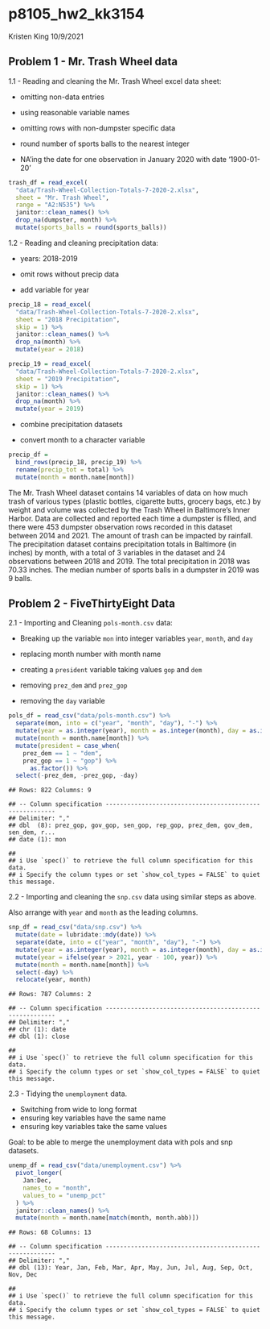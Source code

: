 p8105\_hw2\_kk3154
================
Kristen King
10/9/2021

## Problem 1 - Mr. Trash Wheel data

1.1 - Reading and cleaning the Mr. Trash Wheel excel data sheet:

-   omitting non-data entries

-   using reasonable variable names

-   omitting rows with non-dumpster specific data

-   round number of sports balls to the nearest integer

-   NA’ing the date for one observation in January 2020 with date
    ‘1900-01-20’

``` r
trash_df = read_excel(
  "data/Trash-Wheel-Collection-Totals-7-2020-2.xlsx",
  sheet = "Mr. Trash Wheel", 
  range = "A2:N535") %>% 
  janitor::clean_names() %>% 
  drop_na(dumpster, month) %>% 
  mutate(sports_balls = round(sports_balls))
```

1.2 - Reading and cleaning precipitation data:

-   years: 2018-2019

-   omit rows without precip data

-   add variable for year

``` r
precip_18 = read_excel(
  "data/Trash-Wheel-Collection-Totals-7-2020-2.xlsx",
  sheet = "2018 Precipitation",
  skip = 1) %>% 
  janitor::clean_names() %>% 
  drop_na(month) %>% 
  mutate(year = 2018)

precip_19 = read_excel(
  "data/Trash-Wheel-Collection-Totals-7-2020-2.xlsx",
  sheet = "2019 Precipitation",
  skip = 1) %>% 
  janitor::clean_names() %>% 
  drop_na(month) %>% 
  mutate(year = 2019)
```

-   combine precipitation datasets

-   convert month to a character variable

``` r
precip_df = 
  bind_rows(precip_18, precip_19) %>% 
  rename(precip_tot = total) %>% 
  mutate(month = month.name[month])
```

The Mr. Trash Wheel dataset contains 14 variables of data on how much
trash of various types (plastic bottles, cigarette butts, grocery bags,
etc.) by weight and volume was collected by the Trash Wheel in
Baltimore’s Inner Harbor. Data are collected and reported each time a
dumpster is filled, and there were 453 dumpster observation rows
recorded in this dataset between 2014 and 2021. The amount of trash can
be impacted by rainfall. The precipitation dataset contains
precipitation totals in Baltimore (in inches) by month, with a total of
3 variables in the dataset and 24 observations between 2018 and 2019.
The total precipitation in 2018 was 70.33 inches. The median number of
sports balls in a dumpster in 2019 was 9 balls.

## Problem 2 - FiveThirtyEight Data

2.1 - Importing and Cleaning `pols-month.csv` data:

-   Breaking up the variable `mon` into integer variables `year`,
    `month`, and `day`

-   replacing month number with month name

-   creating a `president` variable taking values `gop` and `dem`

-   removing `prez_dem` and `prez_gop`

-   removing the `day` variable

``` r
pols_df = read_csv("data/pols-month.csv") %>% 
  separate(mon, into = c("year", "month", "day"), "-") %>% 
  mutate(year = as.integer(year), month = as.integer(month), day = as.integer(day)) %>% 
  mutate(month = month.name[month]) %>% 
  mutate(president = case_when(
    prez_dem == 1 ~ "dem",
    prez_gop == 1 ~ "gop") %>% 
      as.factor()) %>% 
  select(-prez_dem, -prez_gop, -day)
```

    ## Rows: 822 Columns: 9

    ## -- Column specification --------------------------------------------------------
    ## Delimiter: ","
    ## dbl  (8): prez_gop, gov_gop, sen_gop, rep_gop, prez_dem, gov_dem, sen_dem, r...
    ## date (1): mon

    ## 
    ## i Use `spec()` to retrieve the full column specification for this data.
    ## i Specify the column types or set `show_col_types = FALSE` to quiet this message.

2.2 - Importing and cleaning the `snp.csv` data using similar steps as
above.

Also arrange with `year` and `month` as the leading columns.

``` r
snp_df = read_csv("data/snp.csv") %>% 
  mutate(date = lubridate::mdy(date)) %>% 
  separate(date, into = c("year", "month", "day"), "-") %>% 
  mutate(year = as.integer(year), month = as.integer(month), day = as.integer(day)) %>% 
  mutate(year = ifelse(year > 2021, year - 100, year)) %>% 
  mutate(month = month.name[month]) %>% 
  select(-day) %>% 
  relocate(year, month)
```

    ## Rows: 787 Columns: 2

    ## -- Column specification --------------------------------------------------------
    ## Delimiter: ","
    ## chr (1): date
    ## dbl (1): close

    ## 
    ## i Use `spec()` to retrieve the full column specification for this data.
    ## i Specify the column types or set `show_col_types = FALSE` to quiet this message.

2.3 - Tidying the `unemployment` data.

-   Switching from wide to long format
-   ensuring key variables have the same name
-   ensuring key variables take the same values

Goal: to be able to merge the unemployment data with pols and snp
datasets.

``` r
unemp_df = read_csv("data/unemployment.csv") %>% 
  pivot_longer(
    Jan:Dec,
    names_to = "month",
    values_to = "unemp_pct"
  ) %>% 
  janitor::clean_names() %>% 
  mutate(month = month.name[match(month, month.abb)])
```

    ## Rows: 68 Columns: 13

    ## -- Column specification --------------------------------------------------------
    ## Delimiter: ","
    ## dbl (13): Year, Jan, Feb, Mar, Apr, May, Jun, Jul, Aug, Sep, Oct, Nov, Dec

    ## 
    ## i Use `spec()` to retrieve the full column specification for this data.
    ## i Specify the column types or set `show_col_types = FALSE` to quiet this message.

